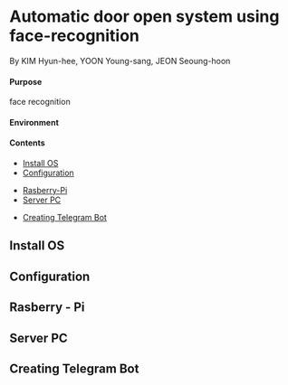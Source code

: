 # Automatic door open system using face-recognition

By KIM Hyun-hee, YOON Young-sang, JEON Seoung-hoon
 
#### Purpose

face recognition

#### Environment

#### Contents
 - [Install OS](#INSTALL)
 - [Configuration](#CONFIGURATION)
 * [Rasberry-Pi](#RASP)
 * [Server PC](#SERVER)
 - [Creating Telegram Bot](#TELEGRAM)
## Install OS <a id="INSTALL"></a>
## Configuration <a id="CONFIGURATION"></a>
 ## Rasberry - Pi <a id="RASP"></a>
 ## Server PC <a id="SERVER"></a>
## Creating Telegram Bot <a id="TELEGRAM"></a>

